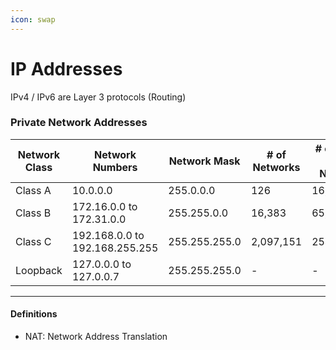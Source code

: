 ```yaml
---
icon: swap
---
```


# IP Addresses

IPv4 / IPv6 are Layer 3 protocols (Routing)

### Private Network Addresses

| Network Class | Network Numbers                | Network Mask  | # of Networks | # of Hosts Per Network |
| ------------- | ------------------------------ | ------------- | ------------- | ---------------------- |
| Class A       | 10.0.0.0                       | 255.0.0.0     | 126           | 16,646,144             |
| Class B       | 172.16.0.0 to 172.31.0.0       | 255.255.0.0   | 16,383        | 65,024                 |
| Class C       | 192.168.0.0 to 192.168.255.255 | 255.255.255.0 | 2,097,151     | 254                    |
| Loopback      | 127.0.0.0 to 127.0.0.7         | 255.255.255.0 | -             | -                      |

***

#### Definitions

* NAT: Network Address Translation
